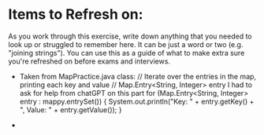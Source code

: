 # Items to Refresh on:

As you work through this exercise, write down anything that you needed to look up or struggled to remember here. It can be just a word or two (e.g. "joining strings"). You can use this as a guide of what to make extra sure you're refreshed on before exams and interviews.

- Taken from MapPractice.java class: 
// Iterate over the entries in the map, printing each key and value
    // Map.Entry<String, Integer> entry I had to ask for help from chatGPT on this part
    for (Map.Entry<String, Integer> entry : mappy.entrySet()) {
      System.out.println("Key: " + entry.getKey() + ", Value: " +
      entry.getValue());
    }

-     